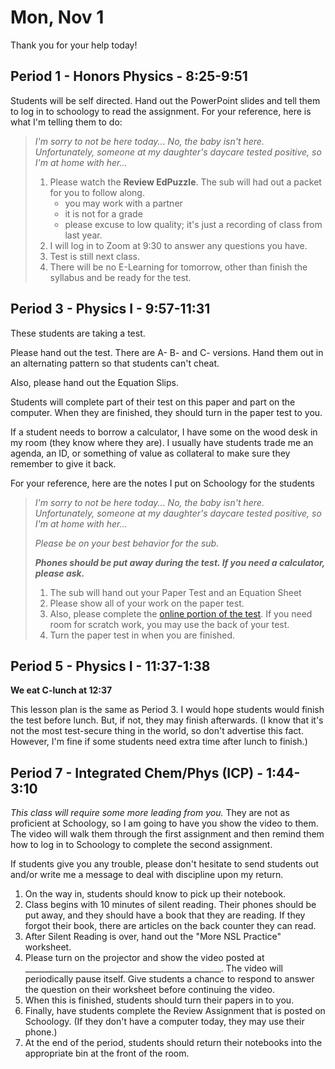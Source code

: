 # Mon, Nov 1

Thank you for your help today!  

## Period 1 - Honors Physics - 8:25-9:51

Students will be self directed.  Hand out the PowerPoint slides and tell them to log in to schoology to read the assignment.  For your reference, here is what I'm telling them to do:

> *I'm sorry to not be here today... No, the baby isn't here.  Unfortunately, someone at my daughter's daycare tested positive, so I'm at home with her...*
> 
>  
> 1. Please watch the **Review EdPuzzle**.  The sub will had out a packet for you to follow along.
> 		- you may work with a partner
> 		- it is not for a grade
>		- please excuse to low quality; it's just a recording of class from last year.
> 2. I will log in to Zoom at 9:30 to answer any questions you have.
> 3. Test is still next class.
> 4. There will be no E-Learning for tomorrow, other than finish the syllabus and be ready for the test.

## Period 3 - Physics I - 9:57-11:31

These students are taking a test.  

Please hand out the test.  There are A- B- and C- versions.  Hand them out in an alternating pattern so that students can't cheat.

Also, please hand out the Equation Slips.

Students will complete part of their test on this paper and part on the computer.  When they are finished, they should turn in the paper test to you.

If a student needs to borrow a calculator, I have some on the wood desk in my room (they know where they are).  I usually have students trade me an agenda, an ID, or something of value as collateral to make sure they remember to give it back.

For your reference, here are the notes I put on Schoology for the students


> *I'm sorry to not be here today... No, the baby isn't here.  Unfortunately, someone at my daughter's daycare tested positive, so I'm at home with her...*
> 
> *Please be on your best behavior for the sub.*
> 
> ***Phones should be put away during the test.  If you need a calculator, please ask.***
> 
> 1.  The sub will hand out your Paper Test and an Equation Sheet
> 2. Please show all of your work on the paper test.
> 3. Also, please complete the [online portion of the test](https://avon.schoology.com/assignment/5416645854/).  If you need room for scratch work, you may use the back of your test.
> 4. Turn the paper test in when you are finished.


## Period 5 - Physics I - 11:37-1:38

**We eat C-lunch at 12:37**

This lesson plan is the same as Period 3.  I would hope students would finish the test before lunch.  But, if not, they may finish afterwards.  (I know that it's not the most test-secure thing in the world, so don't advertise this fact.  However, I'm fine if some students need extra time after lunch to finish.)


## Period 7 - Integrated Chem/Phys (ICP) - 1:44-3:10

*This class will require some more leading from you.*  They are not as proficient at Schoology, so I am going to have you show the video to them.  The video will walk them through the first assignment and then remind them how to log in to Schoology to complete the second assignment.

If students give you any trouble, please don't hesitate to send students out and/or write me a message to deal with discipline upon my return.

1. On the way in, students should know to pick up their notebook.
2. Class begins with 10 minutes of silent reading.  Their phones should be put away, and they should have a book that they are reading.  If they forgot their book, there are articles on the back counter they can read.
3. After Silent Reading is over, hand out the "More NSL Practice" worksheet.
4. Please turn on the projector and show the video posted at _________________________________________________.  The video will periodically pause itself.  Give students a chance to respond to answer the question on their worksheet before continuing the video.
5. When this is finished, students should turn their papers in to you.
6. Finally, have students complete the Review Assignment that is posted on Schoology.  (If they don't have a computer today, they may use their phone.)
7. At the end of the period, students should return their notebooks into the appropriate bin at the front of the room.
<!--stackedit_data:
eyJoaXN0b3J5IjpbMTE5NDY5ODQ3Ml19
-->